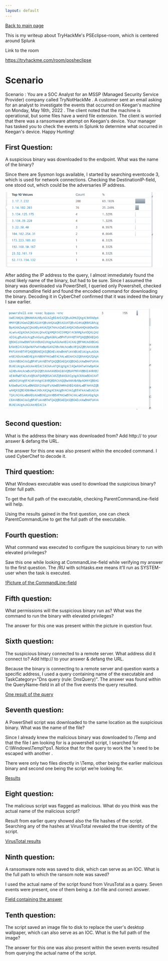 ```yaml
---
layout: default
---
```


[Back to main page](https://ornaka.github.io)

This is my writeup about TryHackMe's PSEclipse-room, which is centered around Splunk

Link to the room 

https://tryhackme.com/room/posheclipse



# Scenario

Scenario : You are a SOC Analyst for an MSSP (Managed Security Service Provider) company called TryNotHackMe .
A customer sent an email asking for an analyst to investigate the events that occurred on Keegan's machine on Monday, May 16th, 2022 . The client noted that the machine is operational, but some files have a weird file extension. The client is worried that there was a ransomware attempt on Keegan's device. 
Your manager has tasked you to check the events in Splunk to determine what occurred in Keegan's device. 
Happy Hunting!

## First Question:

A suspicious binary was downloaded to the endpoint. What was the name of the binary?

Since there are Sysmon logs available, I started by searching eventcode 3, which is used for network connections. Checking the DestinationIP-field, one stood out, which could be the adversaries IP address.

![Potential IP address of the adversary](/images/pic2.png)

After adding the IP address to the query, I almost immediately found the most likely name of the binary, but had  to be sure. Since I assumed the binary was downloaded via PowerShell, I queried only Powershell, checked the commandline field and found the encoded command for downloading the binary.  Decoding it in CyberChef confirmed that it was indeed the binary I saw earlier. 

![Encoded command](/images/pic3.png)

## Second question:

What is the address the binary was downloaded from? Add http:// to your answer & defang the URL.

The answer for this one was also present within the encoded command. I used CyberChef to decode it. 

## Third question:

What Windows executable was used to download the suspicious binary? Enter full path.

To get the full path of the executable, checking ParentCommandLine-field will help. 

Using the results gained in the first question, one can check ParentCommandLine to get the full path of the executable.

## Fourth question:

What command was executed to configure the suspicious binary to run with elevated privileges?

Saw this one while looking at CommandLine-field while verifying my answer to the first question. The /RU with schtasks.exe means it’ll run as SYSTEM-user when the task is executed. 

[!Picture of the CommandLine-field](/images/pic4.png)

## Fifth question:

What permissions will the suspicious binary run as? What was the command to run the binary with elevated privileges?

The answer for this one was present within the picture in question four.

## Sixth question:

The suspicious binary connected to a remote server. What address did it connect to? Add http:// to your answer & defang the URL.

Because the binary is connecting to a remote server and question wants a specific address, I used a query containing name of the executable and TaskCategory="Dns query (rule: DnsQuery)". The answer was found within the QueryName-field in all of the five events the query resulted.

[One result of the query](/images/pic5.png)

## Seventh question:

A PowerShell script was downloaded to the same location as the suspicious binary. What was the name of the file?

Since I already knew the malicious binary was downloaded to /Temp and that the file I am looking for is a powershell script, I searched for C:\\Windows\\Temp\\*ps1. Notice that for the query to work the \'s need to be escaped with another \.

There were only two files directly in \Temp, other being the earlier malicious binary and second one being the script we’re looking for.

[Results](/images/pic6.png)

## Eight question:

The malicious script was flagged as malicious. What do you think was the actual name of the malicious script?

Result from earlier query showed also the file hashes of the script. Searching any of the hashes at VirusTotal revealed the true identity of the script.

[VirusTotal results](/images/pic7.png)

## Ninth question:

A ransomware note was saved to disk, which can serve as an IOC. What is the full path to which the ransom note was saved?

I used the actual name of the script found from VirusTotal as a query. Seven events were present, one of them being a .txt-file and correct answer.

[Field containing the answer](/images/pic8.png)

## Tenth question:

The script saved an image file to disk to replace the user's desktop wallpaper, which can also serve as an IOC. What is the full path of the image?

The answer for this one was also present within the seven events resulted from querying the actual name of the script.


